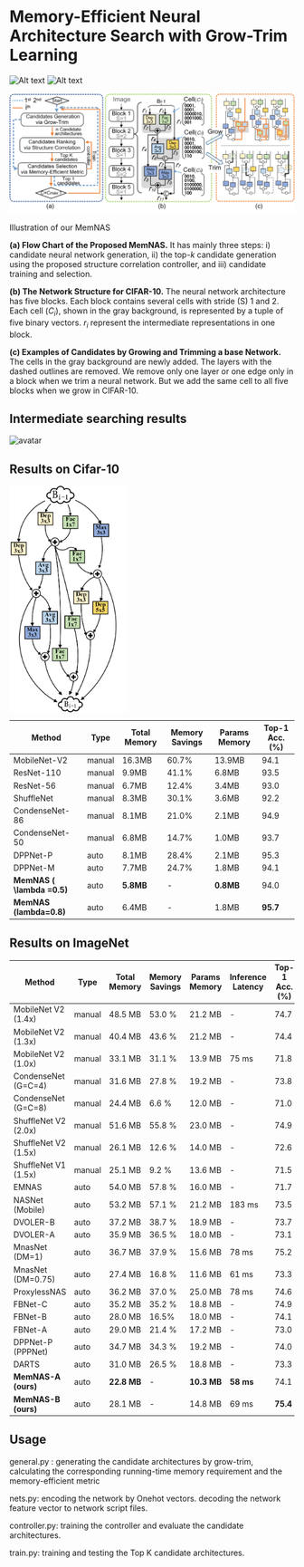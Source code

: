 # Memory-Efficient Neural Architecture Search with Grow-Trim Learning

![Alt text](https://img.shields.io/github/v/release/MemNAS/MemNAS)
![Alt text](https://img.shields.io/badge/pytorch-v1.0.0-blue)

![avatar](imgs/intro.png)

Illustration of our MemNAS

**(a) Flow Chart of the Proposed MemNAS.** It has mainly three steps: i) candidate neural network generation, ii) the top-$k$ candidate generation using the proposed structure correlation controller, and iii) candidate training and selection.

**(b) The Network Structure for CIFAR-10.** The neural network architecture has five blocks. Each block contains several cells with stride (S) 1 and 2. Each cell ($C_{i}$), shown in the gray background, is represented by a tuple of five binary vectors. $r_{i}$ represent the intermediate representations in one block.

**(c) Examples of Candidates by Growing and Trimming a base Network.** The cells in the gray background are newly added. The layers with the dashed outlines are removed. We remove only one layer or one edge only in a block when we trim a neural network. But we add the same cell to all five blocks when we grow in CIFAR-10.

## Intermediate searching results
![avatar](imgs/sr1.png)


## Results on Cifar-10
 <img src="imgs/sm1.png" height = "400" align=center />

| Method | Type | Total Memory           | Memory Savings| Params Memory           | Top-1 Acc. (\%)             |
|-----------------------------------------------|--------|---------------------|-----------|---------------------|--------------------|
| MobileNet-V2 | manual | 16\.3MB            | 60\.7\% | 13\.9MB            | 94\.1              |
| ResNet\-110             | manual | 9\.9MB             | 41\.1\% | 6\.8MB             | 93\.5              |
| ResNet\-56              | manual | 6\.7MB             | 12\.4\% | 3\.4MB             | 93\.0              |
| ShuffleNet     | manual | 8\.3MB             | 30\.1\% | 3\.6MB             | 92\.2              |
| CondenseNet\-86 | manual | 8\.1MB             | 21\.0\% | 2\.1MB             | 94\.9              |
| CondenseNet\-50| manual | 6\.8MB             | 14\.7\% | 1\.0MB             | 93\.7              |
| DPPNet\-P      | auto   | 8\.1MB             | 28\.4\% | 2\.1MB             | 95\.3              |
| DPPNet\-M   | auto   | 7\.7MB             | 24\.7\% | 1\.8MB             | 94\.1              |
| **MemNAS ( \lambda =0\.5)**    | auto   | **5\.8MB** | \-     | **0\.8MB** | 94\.0              |
| **MemNAS (lambda=0\.8)**     | auto   | 6\.4MB             | \-      | 1\.8MB             | **95\.7** |

## Results on ImageNet
| Method | Type | Total Memory           | Memory Savings| Params Memory|Inference Latency           | Top-1 Acc. (\%)             |
|---------------------------------------------------------|--------|----------------------|-----------|----------------------|-------------------|--------------------|
| MobileNet V2 \(1\.4x\) | manual | 48\.5 MB             | 53\.0 \% | 21\.2 MB             | \-             | 74\.7              |
| MobileNet V2 \(1\.3x\)| manual | 40\.4 MB             | 43\.6 \% | 21\.2 MB             | \-              | 74\.4              |
| MobileNet V2 \(1\.0x\)| manual | 33\.1 MB             | 31\.1 \% | 13\.9 MB             | 75 ms             | 71\.8              |
| CondenseNet \(G=C=4\)| manual | 31\.6 MB             | 27\.8 \% | 19\.2 MB             | \-              | 73\.8              |
| CondenseNet \(G=C=8\)   | manual | 24\.4 MB             | 6\.6 \%  | 12\.0 MB             | \-              | 71\.0              |
| ShuffleNet V2 \(2\.0x\)    | manual | 51\.6 MB             | 55\.8 \%  | 23\.0 MB             | \-              | 74\.9              |
| ShuffleNet V2 \(1\.5x\)   | manual | 26\.1 MB             | 12\.6 \% | 14\.0 MB             | \-              | 72\.6              |
| ShuffleNet V1 \(1\.5x\) | manual | 25\.1 MB             | 9\.2 \%  | 13\.6 MB             | \-              | 71\.5              |
| EMNAS                    | auto   | 54\.0 MB             | 57\.8 \% | 16\.0 MB             | \-              | 71\.7              |
| NASNet \(Mobile\)         | auto   | 53\.2 MB             | 57\.1 \% | 21\.2 MB             | 183 ms            | 73\.5              |
| DVOLER\-B    | auto   | 37\.2 MB             | 38\.7 \% | 18\.9 MB             | \-              | 73\.7              |
| DVOLER\-A                 | auto   | 35\.9 MB             | 36\.5 \% | 18\.0 MB             | \-              | 73\.1              |
| MnasNet \(DM=1\)            | auto   | 36\.7 MB             | 37\.9 \% | 15\.6 MB             | 78 ms             | 75\.2              |
| MnasNet \(DM=0\.75\)         | auto   | 27\.4 MB             | 16\.8 \% | 11\.6 MB             | 61 ms             | 73\.3              |
| ProxylessNAS        | auto   | 36\.2 MB             | 37\.0 \% | 25\.0 MB             | 78 ms             | 74\.6              |
| FBNet\-C                         | auto   | 35\.2 MB             | 35\.2 \% | 18\.8 MB             | \-              | 74\.9              |
| FBNet\-B                         | auto   | 28\.0 MB             | 16\.5\%  | 18\.0 MB             | \-              | 74\.1              |
| FBNet\-A                       | auto   | 29\.0 MB             | 21\.4 \% | 17\.2 MB             | \-              | 73\.0              |
| DPPNet\-P \(PPPNet\)      | auto   | 34\.7 MB             | 34\.3 \% | 19\.2 MB             | \-              | 74\.0              |
| DARTS                           | auto   | 31\.0 MB             | 26\.5 \% | 18\.8 MB             | \-              | 73\.3              |
| **MemNAS\-A \(ours\)**                          | auto   | **22\.8 MB** | \-      | **10\.3 MB** | **58 ms** | 74\.1              |
| **MemNAS\-B \(ours\)**                          | auto   | 28\.1 MB             | \-      | 14\.8 MB             | 69 ms             | **75\.4** |

## Usage
general.py : generating the candidate architectures by grow-trim, calculating the corresponding running-time memory requirement and the memory-efficient metric

nets.py: encoding the network by Onehot vectors. decoding the network feature vector to network script files.

controller.py: training the controller and evaluate the candidate architectures.

train.py: training and testing the Top K candidate architectures.
